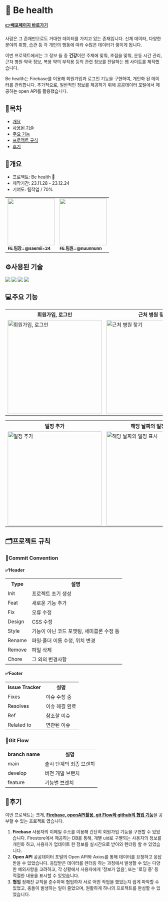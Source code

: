 # :runner: Be health

#### **<a href="https://behealth-bcab3.web.app/" target="_blank">:point_right:<u>배포페이지 바로가기</u></a>**
사람은 그 존재만으로도 거대한 데이터를 가지고 있는 존재입니다. 신체 데이터, 다양한 분야의 취향, 습관 등 각 개인의 행동에 따라 수많은 데이터가 쌓이게 됩니다.

이번 프로젝트에서는 그 정보 들 중 <b>건강</b>이란 주제에 맞춰, 초점을 맞춰, 운동 시간 관리, 근처 병원·약국 정보, 복용 약의 부작용 등의 관련 정보를 전달하는 웹 사이트를 제작했습니다.

Be health는 Firebase를 이용해 회원가입과 로그인 기능을 구현하여, 개인화 된 데이터를 관리합니다. 추가적으로, 일반적인 정보를 제공하기 위해 공공데이터 포털에서 제공하는 open API를 활용했습니다.

## :link:목차

- [개요](#개요)
- [사용된 기술](#사용된-기술)
- [주요 기능](#주요-기능)
- [프로젝트 규칙](#프로젝트-규칙)
- [후기](#후기)

## 📂개요

- 프로젝트: Be health :running:
- 제작기간: 23.11.28 - 23.12.24
- 기여도: 팀작업 / 70%
<table>
  <tbody>
    <tr>
      <td><a href="https://github.com/saemii-24"><img src="https://github.com/saemii-24/BeHealth/assets/139088277/87e1f0d8-e840-44cd-8763-4b02c0a602ff" style="height: 150px; width:150px" alt=""/><br /><sub><b>FE 팀장 : @saemii-24</b></sub></a><br /></td>
      <td><a href="https://github.com/nuunnunn"><img src="https://github.com/saemii-24/BeHealth/assets/139088277/71cea4fe-5817-4df7-b4fc-6100413b8798" style=" height: 150px;width:150px"alt=""/><br /><sub><b>FE 팀원 : @nuunnunn </b></sub></a><br /></td>
    </tr>
  </tbody>
</table>

## ⚙️사용된 기술

<img src="https://img.shields.io/badge/react-61DAFB?style=for-the-badge&logo=react&logoColor=black"> <img src="https://img.shields.io/badge/AXIOS-5A29E4?style=for-the-badge&logo=AXIOS&logoColor=white" > <img src="https://img.shields.io/badge/typescript-3178C6?style=for-the-badge&logo=typescript&logoColor=white"> <img src="https://img.shields.io/badge/firebase-FFCA28?style=for-the-badge&logo=firebase&logoColor=black">

## 💻주요 기능

<table style="width:100%">
  <tr>
    <th style="width:300px">회원가입, 로그인</th>
    <th style="width:300px">근처 병원 찾기</th>
    <th style="width:300px">약 부작용 검색</th>
    <th style="width:300px">관련 건강 정보</th>
  </tr>
  <tr>
    <td><img src="https://github.com/saemii-24/BeHealth/assets/139088277/d7a980c7-4eee-4898-bf49-6ecb256e75f1" alt="회원가입, 로그인" width="300px"></td>
    <td><img src="https://github.com/saemii-24/BeHealth/assets/139088277/8ac0d973-1a06-4d01-90ca-830039d52af8" alt="근처 병원 찾기" width="300px"></td>
    <td><img src="https://github.com/saemii-24/BeHealth/assets/139088277/ffb61534-9332-44dd-8449-f83403037d61" alt="약 부작용 검색" width="300px"></td>
    <td><img src="https://github.com/saemii-24/BeHealth/assets/139088277/1d2ecbef-09d0-4e80-99ab-9df786a0d4dc" alt="관련 건강 정보" width="300px"></td>
  </tr>
</table>

<table style="width:100%">
  <tr>
    <th style="width:300px">일정 추가</th>
    <th style="width:300px">해당 날짜의 일정 표시</th>
    <th style="width:300px">프로필 추가</th>
    <th style="width:300px">BMI 계산</th>
  </tr>
  <tr>
    <td><img src="https://github.com/saemii-24/BeHealth/assets/139088277/856ba8ee-6411-4642-af5c-5fae795b6de0" alt="일정 추가" width="300px"></td>
    <td><img src="https://github.com/saemii-24/BeHealth/assets/139088277/6b17ef20-253d-4b7c-9d04-f411d731a984" alt="해당 날짜의 일정 표시" width="300px"></td>
    <td><img src="https://github.com/saemii-24/BeHealth/assets/139088277/0da2d331-7b1a-430d-9f46-818cac1b27b5" alt="프로필 추가" width="300px"></td>
    <td><img src="https://github.com/saemii-24/BeHealth/assets/139088277/eb87b29a-c528-4a56-9a23-d0100d32a871" alt="BMI 계산" width="300px"></td>
  </tr>
</table>

## 🗂️프로젝트 규칙

### 📌Commit Convention

#### ✅Header

<table>
  <tr>
    <th>Type</th>
    <th>설명</th>
  </tr>
  <tr>
    <td>Init</td>
    <td>프로젝트 초기 생성</td>
  </tr>
  <tr>
    <td>Feat</td>
    <td>새로운 기능 추가</td>
  </tr>
  <tr>
    <td>Fix</td>
    <td>오류 수정</td>
  </tr>
  <tr>
    <td>Design</td>
    <td>CSS 수정</td>
  </tr>
  <tr>
    <td>Style</td>
    <td>기능이 아닌 코드 포맷팅, 세미콜론 수정 등</td>
  </tr>
    <td>Rename</td>
    <td>파일·폴더 이름 수정, 위치 변경</td>
  </tr>
  <tr>
    <td>Remove</td>
    <td>파일 삭제</td>
  </tr>
  <tr>
    <td>Chore</td>
    <td>그 외의 변경사항</td>
  </tr>
</table>

#### ✅Footer

<table>
  <tr>
    <th>Issue Tracker</th>
    <th>설명</th>
  </tr>
  <tr>
    <td>Fixes</td>
    <td>이슈 수정 중</td>
  </tr>
  <tr>
    <td>Resolves</td>
    <td>이슈 해결 완료</td>
  </tr>
  <tr>
    <td>Ref</td>
    <td>참조할 이슈</td>
  </tr>
  <tr>
    <td>Related to</td>
    <td>연관된 이슈</td>
  </tr>
</table>

### 📌Git Flow

<table>
  <tr>
    <th>branch name</th>
    <th>설명</th>
  </tr>
  <tr>
    <td>main</td>
    <td>출시 단계의 최종 브랜치</td>
  </tr>
  <tr>
    <td>develop</td>
    <td>버전 개발 브랜치</td>
  </tr>
  <tr>
    <td>feature</td>
    <td>기능별 브랜치</td>
  </tr>
</table>

## 📝후기
이번 프로젝트는 크게, <u>**Firebase, openAPI활용, git Flow와 github의 협업 기능**</u>을 공부할 수 있는 프로젝트 였습니다.

1. **Firebase**
   사용자의 이메일 주소를 이용해 간단히 회원가입 기능을 구현할 수 있었습니다. Firestore에서 제공하는 DB를 통해, 개별 uid로 구별되는 사용자의 정보를 개인화 하고, 사용자가 업데이트 한 정보를 실시간으로 받아와 렌더링 할 수 있었습니다.
2. **Open API**
   공공데이터 포털의 Open API와 Axios를 통해 데이터를 요청하고 응답받을 수 있었습니다. 응답받은 데이터를 렌더링 하는 과정에서 발생할 수 있는 다양한 예외사항을 고려하고, 각 상황에서 사용자에게 '정보가 없음', 또는 '로딩 중' 등 적절한 내용을 표시할 수 있었습니다.
3. **협업**
   정해진 규칙을 준수하며 협업하자 서로 어떤 작업을 했었는지 쉽게 파악할 수 있었고, 충돌이 발생하는 일이 줄었으며, 원활하게 하나의 프로젝트를 완성할 수 있었습니다.

